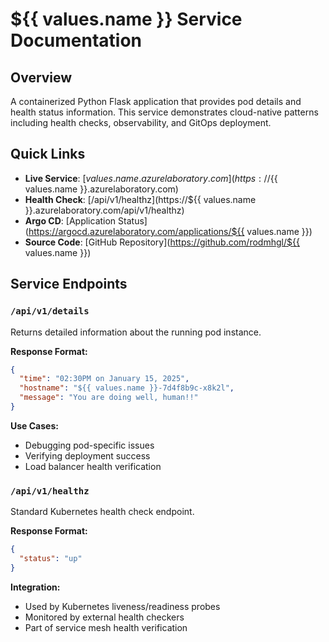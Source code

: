 # ${{ values.name }} Service Documentation

## Overview

A containerized Python Flask application that provides pod details and health status information. This service demonstrates cloud-native patterns including health checks, observability, and GitOps deployment.

## Quick Links

- **Live Service**: [${{ values.name }}.azurelaboratory.com](https://${{ values.name }}.azurelaboratory.com)
- **Health Check**: [/api/v1/healthz](https://${{ values.name }}.azurelaboratory.com/api/v1/healthz)
- **Argo CD**: [Application Status](https://argocd.azurelaboratory.com/applications/${{ values.name }})
- **Source Code**: [GitHub Repository](https://github.com/rodmhgl/${{ values.name }})

## Service Endpoints

### `/api/v1/details`

Returns detailed information about the running pod instance.

**Response Format:**

```json
{
  "time": "02:30PM on January 15, 2025",
  "hostname": "${{ values.name }}-7d4f8b9c-x8k2l",
  "message": "You are doing well, human!!"
}
```

**Use Cases:**

- Debugging pod-specific issues
- Verifying deployment success
- Load balancer health verification

### `/api/v1/healthz`

Standard Kubernetes health check endpoint.

**Response Format:**

```json
{
  "status": "up"
}
```

**Integration:**

- Used by Kubernetes liveness/readiness probes
- Monitored by external health checkers
- Part of service mesh health verification
